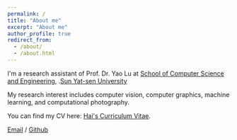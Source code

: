 ```yaml
---
permalink: /
title: "About me"
excerpt: "About me"
author_profile: true
redirect_from: 
  - /about/
  - /about.html
---
```


I'm a research assistant of Prof. Dr. Yao Lu at [School of Computer Science and Engineering](https://cse.sysu.edu.cn/), .[Sun Yat-sen University](https://www.sysu.edu.cn/) 

My research interest includes computer vision, computer graphics, machine learning, and computational photography.

You can find my CV here: [Hai's Curriculum Vitae](../assets/CV.pdf).

[Email](mailto:jiangh14@lzu.edu.cn) / [Github](https://github.com/pigejianghai) 
